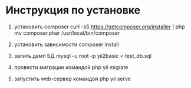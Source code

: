 Инструкция по установке
=======================
 
1. установить composer
curl -sS https://getcomposer.org/installer | php
mv composer.phar /usr/local/bin/composer

2. установить зависимости
composer install

3. залить дамп БД
mysql -u root -p yii2basic < test_db.sql
 
4. провести миграции командой
php yii migrate
 
5. запустить web-сервер командой
php yii serve
